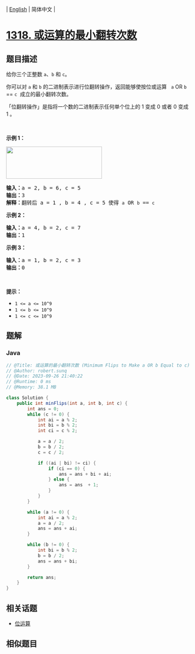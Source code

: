 
| [English](README_EN.md) | 简体中文 |

# [1318. 或运算的最小翻转次数](https://leetcode.cn//problems/minimum-flips-to-make-a-or-b-equal-to-c/)

## 题目描述

<p>给你三个正整数&nbsp;<code>a</code>、<code>b</code> 和 <code>c</code>。</p>

<p>你可以对 <code>a</code> 和 <code>b</code>&nbsp;的二进制表示进行位翻转操作，返回能够使按位或运算&nbsp; &nbsp;<code>a</code> OR <code>b</code> == <code>c</code>&nbsp;&nbsp;成立的最小翻转次数。</p>

<p>「位翻转操作」是指将一个数的二进制表示任何单个位上的 1 变成 0 或者 0 变成 1 。</p>

<p>&nbsp;</p>

<p><strong>示例 1：</strong></p>

<p><img alt="" src="https://assets.leetcode-cn.com/aliyun-lc-upload/uploads/2020/01/11/sample_3_1676.png" style="height: 87px; width: 260px;"></p>

<pre><strong>输入：</strong>a = 2, b = 6, c = 5
<strong>输出：</strong>3
<strong>解释：</strong>翻转后 a = 1 , b = 4 , c = 5 使得 <code>a</code> OR <code>b</code> == <code>c</code></pre>

<p><strong>示例 2：</strong></p>

<pre><strong>输入：</strong>a = 4, b = 2, c = 7
<strong>输出：</strong>1
</pre>

<p><strong>示例 3：</strong></p>

<pre><strong>输入：</strong>a = 1, b = 2, c = 3
<strong>输出：</strong>0
</pre>

<p>&nbsp;</p>

<p><strong>提示：</strong></p>

<ul>
	<li><code>1 &lt;= a &lt;= 10^9</code></li>
	<li><code>1 &lt;= b&nbsp;&lt;= 10^9</code></li>
	<li><code>1 &lt;= c&nbsp;&lt;= 10^9</code></li>
</ul>


## 题解


### Java

```Java
// @Title: 或运算的最小翻转次数 (Minimum Flips to Make a OR b Equal to c)
// @Author: robert.sunq
// @Date: 2023-09-26 21:40:22
// @Runtime: 0 ms
// @Memory: 38.1 MB

class Solution {
    public int minFlips(int a, int b, int c) {
        int ans = 0;
        while (c != 0) {
            int ai = a % 2;
            int bi = b % 2;
            int ci = c % 2;

            a = a / 2;
            b = b / 2;
            c = c / 2;

            if ((ai | bi) != ci) {
                if (ci == 0) {
                    ans = ans + bi + ai;
                } else {
                    ans = ans  + 1;
                }
            }
        }

        while (a != 0) {
            int ai = a % 2;
            a = a / 2;
            ans = ans + ai;
        }

        while (b != 0) {
            int bi = b % 2;
            b = b / 2;
            ans = ans + bi;
        }

        return ans;
    }
}
```



## 相关话题

- [位运算](https://leetcode.cn//tag/bit-manipulation)

## 相似题目



